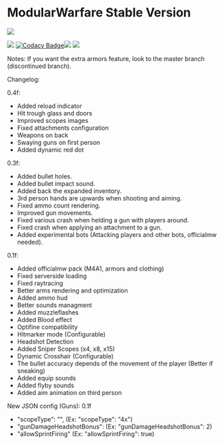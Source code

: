 # ModularWarfare Stable Version
![](https://media.discordapp.net/attachments/665677612169035801/762845100128206858/vikingspack.png)

 [![](https://img.shields.io/badge/modularwarfare-v0.4.1f-blue.svg)](https://github.com/Protoxy22/ModularWarfare/releases/latest) [![Codacy Badge](https://api.codacy.com/project/badge/Grade/e9c139b80e3e40b5af1cdc61feeb46e5)](https://app.codacy.com/manual/Protoxy22/ModularWarfare?utm_source=github.com&utm_medium=referral&utm_content=Protoxy22/ModularWarfare&utm_campaign=Badge_Grade_Dashboard)[![](http://cf.way2muchnoise.eu/versions/modularwarfare.svg)](https://minecraft.curseforge.com/projects/modularwarfare) [![](http://cf.way2muchnoise.eu/modularwarfare.svg)](https://minecraft.curseforge.com/projects/modularwarfare)

Notes: If you want the extra armors feature, look to the master branch (discontinued branch).

Changelog:

0.4f:
- Added reload indicator 
- Hit trough glass and doors
- Improved scopes images
- Fixed attachments configuration
- Weapons on back
- Swaying guns on first person
- Added dynamic red dot

 
0.3f:
 - Added bullet holes.
 - Added bullet impact sound.
 - Added back the expanded inventory.
 - 3rd person hands are upwards when shooting and aiming.
 - Fixed ammo count rendering.
 -  Improved gun movements.
 - Fixed various crash when helding a gun with players around.
 - Fixed crash when applying an attachment to a gun.
 - Added experimental bots (Attacking players and other bots, officialmw needed).
 

0.1f:
 - Added officialmw pack (M4A1, armors and clothing)
 - Fixed serverside loading
 - Fixed raytracing
 - Better arms rendering and optimization
 - Added ammo hud
 - Better sounds managment
 - Added muzzleflashes
 - Added Blood effect
 - Optifine compatibility
 - Hitmarker mode (Configurable)
 - Headshot Detection
 - Added Sniper Scopes (x4, x8, x15)
 - Dynamic Crosshair (Configurable)
 - The bullet accuracy depends of the movement of the player (Better if sneaking)
 - Added equip sounds
 - Added flyby sounds
 - Added aim animation on third person


New JSON config (Guns):
0.1f
 - "scopeType": "", (Ex: "scopeType": "4x")
 - "gunDamageHeadshotBonus": (Ex: "gunDamageHeadshotBonus": 2)
 - "allowSprintFiring" (Ex: "allowSprintFiring": true)


